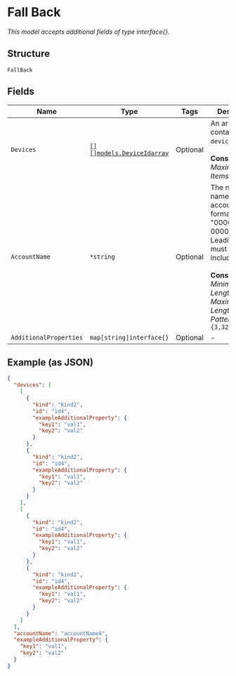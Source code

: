 
# Fall Back

*This model accepts additional fields of type interface{}.*

## Structure

`FallBack`

## Fields

| Name | Type | Tags | Description |
|  --- | --- | --- | --- |
| `Devices` | [`[][]models.DeviceIdarray`](../../doc/models/device-idarray.md) | Optional | An array containing the `deviceId` array.<br><br>**Constraints**: *Maximum Items*: `100` |
| `AccountName` | `*string` | Optional | The numeric name of the account, in the format "0000123456-00001". Leading zeros must be included.<br><br>**Constraints**: *Minimum Length*: `3`, *Maximum Length*: `32`, *Pattern*: `^[0-9]{3,32}$` |
| `AdditionalProperties` | `map[string]interface{}` | Optional | - |

## Example (as JSON)

```json
{
  "devices": [
    [
      {
        "kind": "kind2",
        "id": "id4",
        "exampleAdditionalProperty": {
          "key1": "val1",
          "key2": "val2"
        }
      },
      {
        "kind": "kind2",
        "id": "id4",
        "exampleAdditionalProperty": {
          "key1": "val1",
          "key2": "val2"
        }
      }
    ],
    [
      {
        "kind": "kind2",
        "id": "id4",
        "exampleAdditionalProperty": {
          "key1": "val1",
          "key2": "val2"
        }
      },
      {
        "kind": "kind2",
        "id": "id4",
        "exampleAdditionalProperty": {
          "key1": "val1",
          "key2": "val2"
        }
      }
    ]
  ],
  "accountName": "accountName4",
  "exampleAdditionalProperty": {
    "key1": "val1",
    "key2": "val2"
  }
}
```

